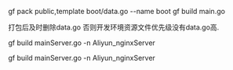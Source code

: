 gf pack public,template boot/data.go --name boot
gf build main.go    

打包后及时删除data.go  否则开发环境资源文件优先级没有data.go高.


gf build mainServer.go -n Aliyun_nginxServer

gf build mainServer.go -n Aliyun_nginxServer
